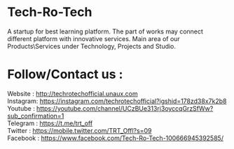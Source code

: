 # Tech-Ro-Tech
 A startup for best learning platform. The part of works may connect different platform with innovative services. Main area of our Products\Services under Technology, Projects and Studio.

# Follow/Contact us :

 Website  :  http://techrotechofficial.unaux.com <br>
 Instagram:  https://instagram.com/techrotechofficial?igshid=178zd38x7k2b8 <br>
 Youtube  :  https://youtube.com/channel/UCzBUe313rj3oyccqGrzSfWw?sub_confirmation=1 <br>
 Telegram :  https://t.me/trt_off <br>
 Twitter  :  https://mobile.twitter.com/TRT_Offl?s=09 <br>
 Facebook :  https://www.facebook.com/Tech-Ro-Tech-100666945392585/ <br>

